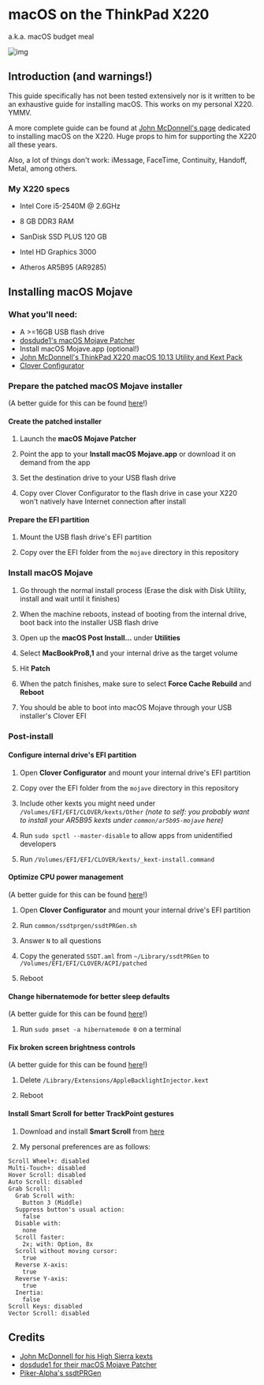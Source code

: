 # macOS on the ThinkPad X220

a.k.a. macOS budget meal

![img][img]

## Introduction (and warnings!)

This guide specifically has not been tested extensively nor is it written to be an exhaustive guide for installing macOS. This works on my personal X220. YMMV.

A more complete guide can be found at [John McDonnell's page][mcdonnell] dedicated to installing macOS on the X220. Huge props to him for supporting the X220 all these years.

Also, a lot of things don't work: iMessage, FaceTime, Continuity, Handoff, Metal, among others.

### My X220 specs

* Intel Core i5-2540M @ 2.6GHz

* 8 GB DDR3 RAM

* SanDisk SSD PLUS 120 GB

* Intel HD Graphics 3000

* Atheros AR5B95 (AR9285)

## Installing macOS Mojave

### What you'll need:

* A >=16GB USB flash drive
* [dosdude1's macOS Mojave Patcher][dosdude1]
* Install macOS Mojave.app (optional!)
* [John McDonnell's ThinkPad X220 macOS 10.13 Utility and Kext Pack][mcdonnell]
* [Clover Configurator][clover-configurator]

### Prepare the patched macOS Mojave installer

(A better guide for this can be found [here][dosdude1]!)

#### Create the patched installer

1. Launch the **macOS Mojave Patcher**

2. Point the app to your **Install macOS Mojave.app** or download it on demand from the app

3. Set the destination drive to your USB flash drive

4. Copy over Clover Configurator to the flash drive in case your X220 won't natively have Internet connection after install

#### Prepare the EFI partition

1. Mount the USB flash drive's EFI partition

2. Copy over the EFI folder from the `mojave` directory in this repository

### Install macOS Mojave

1. Go through the normal install process (Erase the disk with Disk Utility, install and wait until it finishes)

2. When the machine reboots, instead of booting from the internal drive, boot back into the installer USB flash drive

3. Open up the **macOS Post Install...** under **Utilities**

4. Select **MacBookPro8,1** and your internal drive as the target volume

5. Hit **Patch**

6. When the patch finishes, make sure to select **Force Cache Rebuild** and **Reboot**

7. You should be able to boot into macOS Mojave through your USB installer's Clover EFI

### Post-install

#### Configure internal drive's EFI partition

1. Open **Clover Configurator** and mount your internal drive's EFI partition

2. Copy over the EFI folder from the `mojave` directory in this repository

3. Include other kexts you might need under `/Volumes/EFI/EFI/CLOVER/kexts/Other` _(note to self: you probably want to install your AR5B95 kexts under `common/ar5b95-mojave` here)_

4. Run `sudo spctl --master-disable` to allow apps from unidentified developers

5. Run `/Volumes/EFI/EFI/CLOVER/kexts/_kext-install.command`

#### Optimize CPU power management

(A better guide for this can be found [here][mcdonnell]!)

1. Open **Clover Configurator** and mount your internal drive's EFI partition

2. Run `common/ssdtprgen/ssdtPRGen.sh`

3. Answer `N` to all questions

4. Copy the generated `SSDT.aml` from `~/Library/ssdtPRGen` to `/Volumes/EFI/EFI/CLOVER/ACPI/patched`

5. Reboot

#### Change hibernatemode for better sleep defaults

(A better guide for this can be found [here][mcdonnell]!)

1. Run `sudo pmset -a hibernatemode 0` on a terminal

#### Fix broken screen brightness controls

(A better guide for this can be found [here][mcdonnell]!)

1. Delete `/Library/Extensions/AppleBacklightInjector.kext`

2. Reboot

#### Install Smart Scroll for better TrackPoint gestures

1. Download and install **Smart Scroll** from [here][smartscroll]

2. My personal preferences are as follows:

```
Scroll Wheel+: disabled
Multi-Touch+: disabled
Hover Scroll: disabled
Auto Scroll: disabled
Grab Scroll:
  Grab Scroll with:
    Button 3 (Middle)
  Suppress button's usual action:
    false
  Disable with:
    none
  Scroll faster:
    2x; with: Option, 8x
  Scroll without moving cursor:
    true
  Reverse X-axis:
    true
  Reverse Y-axis:
    true
  Inertia:
    false
Scroll Keys: disabled
Vector Scroll: disabled
```

## Credits

* [John McDonnell for his High Sierra kexts][mcdonnell]
* [dosdude1 for their macOS Mojave Patcher][dosdude1]
* [Piker-Alpha's ssdtPRGen][ssdtprgen]


[mcdonnell]: http://x220.mcdonnelltech.com
[dosdude1]: http://dosdude1.com/mojave/
[ssdtprgen]: https://github.com/Piker-Alpha/ssdtPRGen.sh
[clover-configurator]: https://mackie100projects.altervista.org/download-clover-configurator/
[smartscroll]: https://www.marcmoini.com/sx_en.html
[img]: https://i.imgur.com/MKHYxM6.jpg
